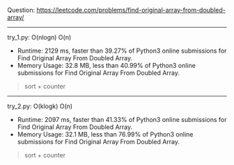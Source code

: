 Question: https://leetcode.com/problems/find-original-array-from-doubled-array/

---

try_1.py: O(nlogn) O(n)

* Runtime: 2129 ms, faster than 39.27% of Python3 online submissions for Find Original Array From Doubled Array.
* Memory Usage: 32.8 MB, less than 40.99% of Python3 online submissions for Find Original Array From Doubled Array.

> sort + counter

---

try_2.py: O(klogk) O(n)

* Runtime: 2097 ms, faster than 41.33% of Python3 online submissions for Find Original Array From Doubled Array.
* Memory Usage: 32.1 MB, less than 76.99% of Python3 online submissions for Find Original Array From Doubled Array.

> sort + counter